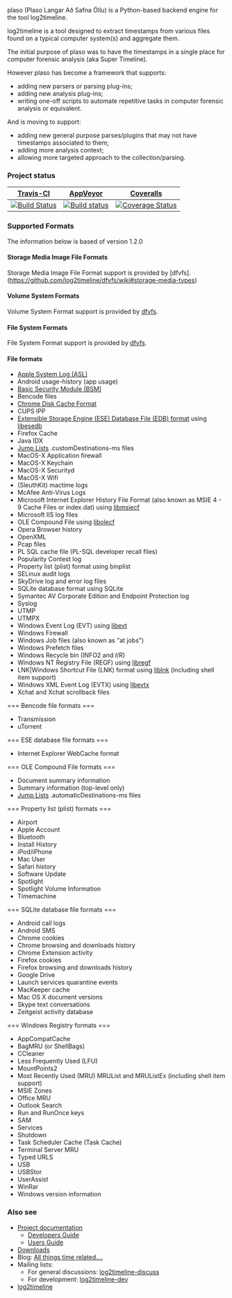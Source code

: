 plaso (Plaso Langar Að Safna Öllu) is a Python-based backend engine for the tool log2timeline. 

log2timeline is a tool designed to extract timestamps from various files found on a typical computer system(s) and aggregate them.

The initial purpose of plaso was to have the timestamps in a single place for computer forensic analysis (aka Super Timeline).

However plaso has become a framework that supports:
* adding new parsers or parsing plug-ins;
* adding new analysis plug-ins;
* writing one-off scripts to automate repetitive tasks in computer forensic analysis or equivalent.

And is moving to support:
* adding new general purpose parses/plugins that may not have timestamps associated to them;
* adding more analysis context;
* allowing more targeted approach to the collection/parsing.

### Project status
[Travis-CI](https://travis-ci.org/) | [AppVeyor](https://ci.appveyor.com) | [Coveralls](https://coveralls.io/)
--- | --- | --- 
[![Build Status](https://travis-ci.org/log2timeline/plaso.svg?branch=master)](https://travis-ci.org/log2timeline/plaso) | [![Build status](https://ci.appveyor.com/api/projects/status/g3x5ylegjjo61p4m?svg=true)](https://ci.appveyor.com/project/joachimmetz/plaso) | [![Coverage Status](https://img.shields.io/coveralls/log2timeline/plaso.svg)](https://coveralls.io/r/log2timeline/plaso?branch=master)

### Supported Formats
The information below is based of version 1.2.0

#### Storage Media Image File Formats
Storage Media Image File Format support is provided by [dfvfs].(https://github.com/log2timeline/dfvfs/wiki#storage-media-types)

#### Volume System Formats
Volume System Format support is provided by [dfvfs](https://github.com/log2timeline/dfvfs/wiki#volume-systems).

#### File System Formats
File System Format support is provided by [dfvfs](https://github.com/log2timeline/dfvfs/wiki#file-systems).

#### File formats
* [Apple System Log (ASL)](http://forensicswiki.org/index.php?title=Apple_System_Log_(ASL)&action=edit&redlink=1)
* Android usage-history (app usage)
* [Basic Security Module (BSM)](http://forensicswiki.org/wiki/Basic_Security_Module_(BSM)_file_format)
* Bencode files
* [Chrome Disk Cache Format](http://forensicswiki.org/wiki/Chrome_Disk_Cache_Format)
* CUPS IPP
* [Extensible Storage Engine (ESE) Database File (EDB) format](http://forensicswiki.org/wiki/Extensible_Storage_Engine_(ESE)_Database_File_(EDB)_format) using [libesedb](https://github.com/libyal/libesedb)
* Firefox Cache
* Java IDX
* [Jump Lists](http://forensicswiki.org/wiki/Jump_Lists) .customDestinations-ms files
* MacOS-X Application firewall
* MacOS-X Keychain
* MacOS-X Securityd
* MacOS-X Wifi
* (SleuthKit) mactime logs
* McAfee Anti-Virus Logs
* Microsoft Internet Explorer History File Format (also known as MSIE 4 - 9 Cache Files or index.dat) using [libmsiecf](https://github.com/libyal/libmsiecf)
* Microsoft IIS log files
* OLE Compound File using [libolecf](https://github.com/libyal/libolecf)
* Opera Browser history
* OpenXML
* Pcap files
* PL SQL cache file (PL-SQL developer recall files)
* Popularity Contest log
* Property list (plist) format using binplist
* SELinux audit logs
* SkyDrive log and error log files
* SQLite database format using SQLite
* Symantec AV Corporate Edition and Endpoint Protection log
* Syslog
* UTMP
* UTMPX
* Windows Event Log (EVT) using [libevt](https://github.com/libyal/libevt)
* Windows Firewall
* Windows Job files (also known as "at jobs")
* Windows Prefetch files
* Windows Recycle bin (INFO2 and $I/$R)
* Windows NT Registry File (REGF) using [libregf](https://github.com/libyal/libregf)
* LNK|Windows Shortcut File (LNK) format using [liblnk](https://github.com/libyal/liblnk) (including shell item support)
* Windows XML Event Log (EVTX) using [libevtx](https://github.com/libyal/libevtx)
* Xchat and Xchat scrollback files

=== Bencode file formats ===
* Transmission
* uTorrent

=== ESE database file formats ===
* Internet Explorer WebCache format

=== OLE Compound File formats ===
* Document summary information
* Summary information (top-level only)
* [Jump Lists](http://forensicswiki.org/wiki/Jump_Lists) .automaticDestinations-ms files

=== Property list (plist) formats ===
* Airport
* Apple Account
* Bluetooth
* Install History
* iPod/iPhone
* Mac User
* Safari history
* Software Update
* Spotlight
* Spotlight Volume Information
* Timemachine

=== SQLite database file formats ===
* Android call logs
* Android SMS
* Chrome cookies
* Chrome browsing and downloads history
* Chrome Extension activity
* Firefox cookies
* Firefox browsing and downloads history
* Google Drive
* Launch services quarantine events
* MacKeeper cache
* Mac OS X document versions
* Skype text conversations
* Zeitgeist activity database

=== Windows Registry formats ===
* AppCompatCache
* BagMRU (or ShellBags)
* CCleaner
* Less Frequently Used (LFU)
* MountPoints2
* Most Recently Used (MRU) MRUList and MRUListEx (including shell item support)
* MSIE Zones
* Office MRU
* Outlook Search
* Run and RunOnce keys
* SAM
* Services
* Shutdown
* Task Scheduler Cache (Task Cache)
* Terminal Server MRU
* Typed URLS
* USB
* USBStor
* UserAssist
* WinRar
* Windows version information

### Also see

* [Project documentation](http://plaso.kiddaland.net/)
  * [Developers Guide](https://github.com/log2timeline/plaso/wiki/Developers-Guide)
  * [Users Guide](https://github.com/log2timeline/plaso/wiki/Users-Guide)
* [Downloads](https://googledrive.com/host/0B30H7z4S52FleW5vUHBnblJfcjg/)
* Blog: [All things time related....](http://blog.kiddaland.net/)
* Mailing lists:
  * For general discussions: [log2timeline-discuss](https://groups.google.com/forum/#!forum/log2timeline-discuss)
  * For development: [log2timeline-dev](https://groups.google.com/forum/#!forum/log2timeline-dev)
* [log2timeline](http://plaso.kiddaland.net/usage/log2timeline/)